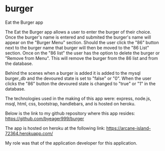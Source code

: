 # burger

Eat the Burger app

The Eat the Burger app allows a user to enter the burger of their choice.  Once the burger's name is entered and submited the burger's name will appear on the "Burger Menu" section.  Should the user click the "86" button next to the burger name that burger will then be moved to the "86 List" section.  Once on the "86 list" the user has the option to delete the burger or "Remove from Menu".  This will remove the burger from the 86 list and from the database.

Behind the scenes when a burger is added it is added to the mysql burger_db and the devoured state is set to "false" or "0".  When the user clicks the "86" button the devoured state is changed to "true" or "1" in the database.  

The technologies used in the making of this app were:  express, node.js, msql, html, css, bootstrap, handlebars, and is hosted on heroku.

Below is the link to my github repository where this app resides: https://github.com/byeager999/burger

The app is hosted on heroku at the following link: https://arcane-island-72364.herokuapp.com/

My role was that of the application developer for this application.